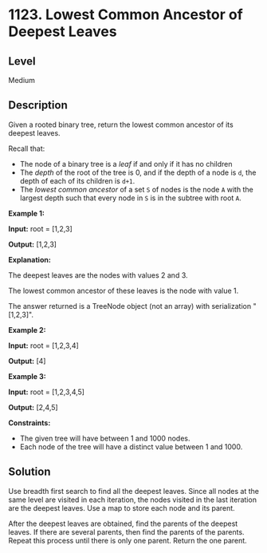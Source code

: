 # 1123. Lowest Common Ancestor of Deepest Leaves
## Level
Medium

## Description
Given a rooted binary tree, return the lowest common ancestor of its deepest leaves.

Recall that:

* The node of a binary tree is a *leaf* if and only if it has no children
* The *depth* of the root of the tree is 0, and if the depth of a node is `d`, the depth of each of its children is `d+1`.
* The *lowest common ancestor* of a set `S` of nodes is the node `A` with the largest depth such that every node in `S` is in the subtree with root `A`.

**Example 1:**

**Input:** root = [1,2,3]

**Output:** [1,2,3]

**Explanation:**

The deepest leaves are the nodes with values 2 and 3.

The lowest common ancestor of these leaves is the node with value 1.

The answer returned is a TreeNode object (not an array) with serialization "[1,2,3]".

**Example 2:**

**Input:** root = [1,2,3,4]

**Output:** [4]

**Example 3:**

**Input:** root = [1,2,3,4,5]

**Output:** [2,4,5]

**Constraints:**

* The given tree will have between 1 and 1000 nodes.
* Each node of the tree will have a distinct value between 1 and 1000.

## Solution
Use breadth first search to find all the deepest leaves. Since all nodes at the same level are visited in each iteration, the nodes visited in the last iteration are the deepest leaves. Use a map to store each node and its parent.

After the deepest leaves are obtained, find the parents of the deepest leaves. If there are several parents, then find the parents of the parents. Repeat this process until there is only one parent. Return the one parent.
